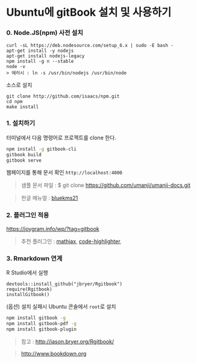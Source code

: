 # Ubuntu에 gitBook 설치 및 사용하기


### 0. Node.JS(npm) 사전 설치
```
curl -sL https://deb.nodesource.com/setup_6.x | sudo -E bash -
apt-get install -y nodejs
apt-get install nodejs-legacy
npm install -g n --stable
node -v
> 에러시 : ln -s /usr/bin/nodejs /usr/bin/node
```
소스로 설치 
```
git clone http://github.com/isaacs/npm.git
cd npm
make install
```
### 1. 설치하기


터미널에서 다음 명령어로 프로젝트를 clone 한다.

```bash 
npm install -g gitbook-cli
gitbook build
gitbook serve
```
웹페이지를 통해 문서 확인 `http://localhost:4000`


> 샘플 문서 파일 : $ git clone https://github.com/umanji/umanji-docs.git

> 한글 메뉴얼 : [bluekms21](https://bluekms21.gitbooks.io/gitbookhelp_kr/content/)

### 2. 플러그인 적용

https://joygram.info/wp/?tag=gitbook

> 추천 플러그인 :  [mathjax](https://plugins.gitbook.com/plugin/mathjax), [code-highlighter](https://plugins.gitbook.com/plugin/code-highlighter), 

### 3. Rmarkdown 연계

R Studio에서 실행 
```
devtools::install_github("jbryer/Rgitbook")
require(Rgitbook)
installGitbook()
```

(옵션) 설치 실패시 Ubuntu 콘솔에서 `root`로 설치 
```bash
npm install gitbook -g
npm install gitbook-pdf -g
npm install gitbook-plugin
```

> 참고 : http://jason.bryer.org/Rgitbook/

> http://www.bookdown.org 
